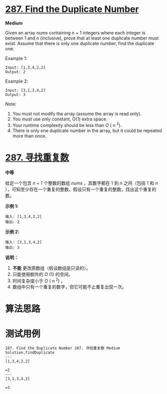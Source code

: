 # [287. Find the Duplicate Number][enTitle]

**Medium**

Given an array nums containing n + 1 integers where each integer is between 1 and n (inclusive), prove that at least one duplicate number must exist. Assume that there is only one duplicate number, find the duplicate one.

Example 1:

```
Input: [1,3,4,2,2]
Output: 2

```

Example 2:

```
Input: [3,1,3,4,2]
Output: 3
```

Note:

1. You must not modify the array (assume the array is read only). 
2. You must use only constant, O(1) extra space. 
3. Your runtime complexity should be less than  *O* ( *n* <sup>2</sup>). 
4. There is only one duplicate number in the array, but it could be repeated more than once.


# [287. 寻找重复数][cnTitle]

**中等**

给定一个包含  *n*  + 1 个整数的数组  *nums* ，其数字都在 1 到  *n* 之间（包括 1 和  *n* ），可知至少存在一个重复的整数。假设只有一个重复的整数，找出这个重复的数。

**示例 1:** 

```
输入: [1,3,4,2,2]
输出: 2

```

**示例 2:** 

```
输入: [3,1,3,4,2]
输出: 3

```

**说明：** 

1. **不能** 更改原数组（假设数组是只读的）。 
2. 只能使用额外的  *O* (1) 的空间。 
3. 时间复杂度小于  *O* ( *n* <sup>2</sup>) 。 
4. 数组中只有一个重复的数字，但它可能不止重复出现一次。




# 算法思路

# 测试用例
```
287. Find the Duplicate Number 287. 寻找重复数 Medium
Solution.findDuplicate
---
[1,3,4,2,2]

=2
---
[3,1,3,4,2]

=3
```

[enTitle]: https://leetcode.com/problems/find-the-duplicate-number/
[cnTitle]: https://leetcode-cn.com/problems/find-the-duplicate-number/
